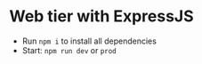 # Web tier with ExpressJS

- Run `npm i` to install all dependencies
- Start: `npm run dev` or `prod`
